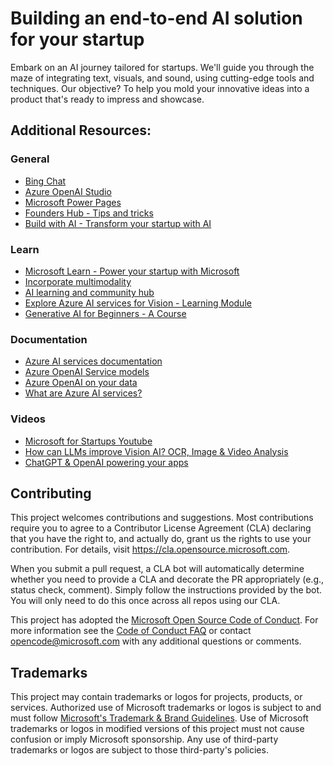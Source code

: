 # Building an end-to-end AI solution for your startup

Embark on an AI journey tailored for startups. We'll guide you through the maze of integrating text, visuals, and sound, using cutting-edge tools and techniques. Our objective? To help you mold your innovative ideas into a product that's ready to impress and showcase.


## Additional Resources:

### General
- [Bing Chat ](https://www.bing.com/chat)
- [Azure OpenAI Studio](https://oai.azure.com/)
- [Microsoft Power Pages](https://powerpages.microsoft.com/en-us
)
- [Founders Hub - Tips and tricks](https://www.youtube.com/playlist?list=PLlzNGEvTIKySffPoTQgptlnqyF0Uq8V0v)
- [Build with AI - Transform your startup with AI](https://microsoft.com/startups/ai)

 

### Learn
- [Microsoft Learn - Power your startup with Microsoft](https://learn.microsoft.com/en-us/training/topics/startups)
- [Incorporate multimodality](https://learn.microsoft.com/en-us/azure/ai-studio/quickstarts/hear-speak-playground)
- [AI learning and community hub](https://learn.microsoft.com/en-us/ai/)
 - [Explore Azure AI services for Vision - Learning Module](https://learn.microsoft.com/en-us/training/modules/explore-cognitive-services-vision)
- [Generative AI for Beginners - A Course](https://github.com/microsoft/generative-ai-for-beginners)


### Documentation
- [Azure AI services documentation](https://docs.microsoft.com/en-us/azure/ai-services/)
- [Azure OpenAI Service models](https://learn.microsoft.com/en-us/azure/ai-services/openai/concepts/models)
- [Azure OpenAI on your data](https://learn.microsoft.com/en-us/azure/ai-services/openai/concepts/use-your-data)
- [What are Azure AI services?](https://learn.microsoft.com/en-us/azure/ai-services/what-are-ai-services)
 
### Videos
- [Microsoft for Startups Youtube](https://www.youtube.com/@MicrosoftforStartups)
- [How can LLMs improve Vision AI? OCR, Image & Video Analysis](https://www.youtube.com/watch?v=4shB_qdU3Gs)
- [ChatGPT & OpenAI powering your apps](https://youtu.be/3t3qZu1Dy1k?si=v1uYMp7i9jigFQVU)



## Contributing

This project welcomes contributions and suggestions.  Most contributions require you to agree to a
Contributor License Agreement (CLA) declaring that you have the right to, and actually do, grant us
the rights to use your contribution. For details, visit https://cla.opensource.microsoft.com.

When you submit a pull request, a CLA bot will automatically determine whether you need to provide
a CLA and decorate the PR appropriately (e.g., status check, comment). Simply follow the instructions
provided by the bot. You will only need to do this once across all repos using our CLA.

This project has adopted the [Microsoft Open Source Code of Conduct](https://opensource.microsoft.com/codeofconduct/).
For more information see the [Code of Conduct FAQ](https://opensource.microsoft.com/codeofconduct/faq/) or
contact [opencode@microsoft.com](mailto:opencode@microsoft.com) with any additional questions or comments.

## Trademarks

This project may contain trademarks or logos for projects, products, or services. Authorized use of Microsoft 
trademarks or logos is subject to and must follow 
[Microsoft's Trademark & Brand Guidelines](https://www.microsoft.com/en-us/legal/intellectualproperty/trademarks/usage/general).
Use of Microsoft trademarks or logos in modified versions of this project must not cause confusion or imply Microsoft sponsorship.
Any use of third-party trademarks or logos are subject to those third-party's policies.
